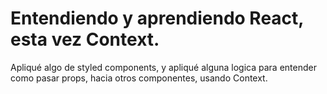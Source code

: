 # Entendiendo y aprendiendo React, esta vez Context.

Apliqué algo de styled components, y apliqué alguna logica para entender como pasar props, hacia otros componentes, usando Context.


